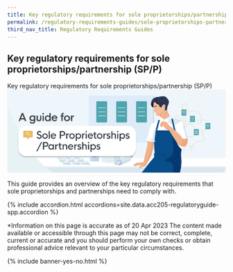 ```yaml
---
title: Key regulatory requirements for sole proprietorships/partnership (SP/P)
permalink: /regulatory-requirements-guides/sole-proprietorships-partnership-SPP
third_nav_title: Regulatory Requirements Guides
---
```


## Key regulatory requirements for sole proprietorships/partnership (SP/P)

<div class="sr-only">Key regulatory requirements for sole proprietorships/partnership (SP/P)</div>
<img src="/images/grow/regulatory%20guides/regulatoryguides_spp.png" aria-hidden=true>

This guide provides an overview of the key regulatory requirements that sole proprietorships and partnerships need to comply with.

{% include accordion.html accordions=site.data.acc205-regulatoryguide-spp.accordion %}

*Information on this page is accurate as of 20 Apr 2023
The content made available or accessible through this page may not be correct, complete, current or accurate and you should perform your own checks or obtain professional advice relevant to your particular circumstances.

{% include banner-yes-no.html %}

<script src="/jquery/jquery.min.js"></script>
<script src="/jquery/bp-menu-new-tab.js"></script>